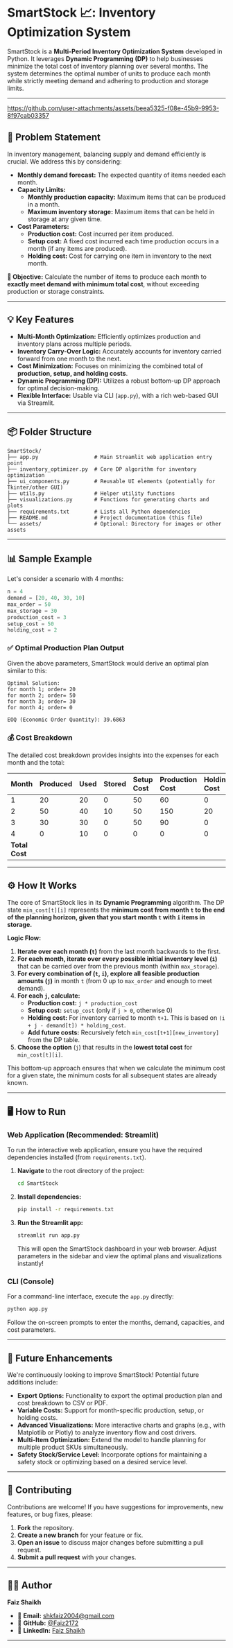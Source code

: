 # SmartStock 📈: Inventory Optimization System

SmartStock is a **Multi-Period Inventory Optimization System** developed in Python. It leverages **Dynamic Programming (DP)** to help businesses minimize the total cost of inventory planning over several months. The system determines the optimal number of units to produce each month while strictly meeting demand and adhering to production and storage limits.

-----
https://github.com/user-attachments/assets/beea5325-f08e-45b9-9953-8f97cab03357

## 📌 Problem Statement

In inventory management, balancing supply and demand efficiently is crucial. We address this by considering:

  * **Monthly demand forecast:** The expected quantity of items needed each month.
  * **Capacity Limits:**
      * **Monthly production capacity:** Maximum items that can be produced in a month.
      * **Maximum inventory storage:** Maximum items that can be held in storage at any given time.
  * **Cost Parameters:**
      * **Production cost:** Cost incurred per item produced.
      * **Setup cost:** A fixed cost incurred each time production occurs in a month (if any items are produced).
      * **Holding cost:** Cost for carrying one item in inventory to the next month.

**🎯 Objective:** Calculate the number of items to produce each month to **exactly meet demand with minimum total cost**, without exceeding production or storage constraints.

-----

## 💡 Key Features

  * **Multi-Month Optimization:** Efficiently optimizes production and inventory plans across multiple periods.
  * **Inventory Carry-Over Logic:** Accurately accounts for inventory carried forward from one month to the next.
  * **Cost Minimization:** Focuses on minimizing the combined total of **production, setup, and holding costs**.
  * **Dynamic Programming (DP):** Utilizes a robust bottom-up DP approach for optimal decision-making.
  * **Flexible Interface:** Usable via CLI (`app.py`), with a rich web-based GUI via Streamlit.

-----

## 📦 Folder Structure

```text
SmartStock/
├── app.py                  # Main Streamlit web application entry point
├── inventory_optimizer.py  # Core DP algorithm for inventory optimization
├── ui_components.py        # Reusable UI elements (potentially for Tkinter/other GUI)
├── utils.py                # Helper utility functions
├── visualizations.py       # Functions for generating charts and plots
├── requirements.txt        # Lists all Python dependencies
├── README.md               # Project documentation (this file)
└── assets/                 # Optional: Directory for images or other assets
```

-----

## 📊 Sample Example

Let's consider a scenario with 4 months:

```python
n = 4
demand = [20, 40, 30, 10]
max_order = 50
max_storage = 30
production_cost = 3
setup_cost = 50
holding_cost = 2
```

### ✅ Optimal Production Plan Output

Given the above parameters, SmartStock would derive an optimal plan similar to this:

```text
Optimal Solution:
for month 1; order= 20
for month 2; order= 50
for month 3; order= 30
for month 4; order= 0

EOQ (Economic Order Quantity): 39.6863
```

### 💰 Cost Breakdown

The detailed cost breakdown provides insights into the expenses for each month and the total:

| Month | Produced | Used | Stored | Setup Cost | Production Cost | Holding Cost | Total |
| :---- | :------- | :--- | :----- | :--------- | :-------------- | :----------- | :---- |
| 1     | 20       | 20   | 0      | 50         | 60              | 0            | 110   |
| 2     | 50       | 40   | 10     | 50         | 150             | 20           | 220   |
| 3     | 30       | 30   | 0      | 50         | 90              | 0            | 140   |
| 4     | 0        | 10   | 0      | 0          | 0               | 0            | 0     |
| **Total Cost** | | | | | | | **470** |

-----

## ⚙️ How It Works

The core of SmartStock lies in its **Dynamic Programming** algorithm. The DP state `min_cost[t][i]` represents the **minimum cost from month `t` to the end of the planning horizon, given that you start month `t` with `i` items in storage.**

**Logic Flow:**

1.  **Iterate over each month (`t`)** from the last month backwards to the first.
2.  **For each month, iterate over every possible initial inventory level (`i`)** that can be carried over from the previous month (within `max_storage`).
3.  **For every combination of (`t`, `i`), explore all feasible production amounts (`j`)** in month `t` (from 0 up to `max_order` and enough to meet demand).
4.  **For each `j`, calculate:**
      * **Production cost:** `j * production_cost`
      * **Setup cost:** `setup_cost` (only if `j > 0`, otherwise 0)
      * **Holding cost:** For inventory carried to month `t+1`. This is based on `(i + j - demand[t]) * holding_cost`.
      * **Add future costs:** Recursively fetch `min_cost[t+1][new_inventory]` from the DP table.
5.  **Choose the option** (`j`) that results in the **lowest total cost** for `min_cost[t][i]`.

This bottom-up approach ensures that when we calculate the minimum cost for a given state, the minimum costs for all subsequent states are already known.

-----

## 🖥️ How to Run

### Web Application (Recommended: Streamlit)

To run the interactive web application, ensure you have the required dependencies installed (from `requirements.txt`).

1.  **Navigate** to the root directory of the project:
    ```bash
    cd SmartStock
    ```
2.  **Install dependencies:**
    ```bash
    pip install -r requirements.txt
    ```
3.  **Run the Streamlit app:**
    ```bash
    streamlit run app.py
    ```
    This will open the SmartStock dashboard in your web browser. Adjust parameters in the sidebar and view the optimal plans and visualizations instantly\!

### CLI (Console)

For a command-line interface, execute the `app.py` directly:

```bash
python app.py
```

Follow the on-screen prompts to enter the months, demand, capacities, and cost parameters.

-----

## 🚀 Future Enhancements

We're continuously looking to improve SmartStock\! Potential future additions include:

  * **Export Options:** Functionality to export the optimal production plan and cost breakdown to CSV or PDF.
  * **Variable Costs:** Support for month-specific production, setup, or holding costs.
  * **Advanced Visualizations:** More interactive charts and graphs (e.g., with Matplotlib or Plotly) to analyze inventory flow and cost drivers.
  * **Multi-Item Optimization:** Extend the model to handle planning for multiple product SKUs simultaneously.
  * **Safety Stock/Service Level:** Incorporate options for maintaining a safety stock or optimizing based on a desired service level.

-----

## 🤝 Contributing

Contributions are welcome\! If you have suggestions for improvements, new features, or bug fixes, please:

1.  **Fork** the repository.
2.  **Create a new branch** for your feature or fix.
3.  **Open an issue** to discuss major changes before submitting a pull request.
4.  **Submit a pull request** with your changes.
   
-----

## 👨‍💻 Author

**Faiz Shaikh**

  * 📧 **Email:** shkfaiz2004@gmail.com
  * 🔗 **GitHub:** [@Faiz2172](https://github.com/Faiz2172)
  * 🔗 **LinkedIn:** [Faiz Shaikh](https://www.linkedin.com/in/faiz-shaikh-1a9a85258)

-----
